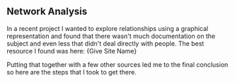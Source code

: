 Network Analysis
----------------

In a recent project I wanted to explore relationships using a graphical representation and found that there wasn't much documentation on the subject and even less that didn't deal directly with people. The best resource I found was here: {Give Site Name}

Putting that together with a few other sources led me to the final conclusion so here are the steps that I took to get there.
